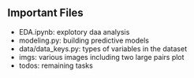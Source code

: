## Important Files

- EDA.ipynb: explotory daa analysis
- modeling.py: building predictive models
- data/data_keys.py: types of variables in the dataset
- imgs: various images including two large pairs plot
- todos: remaining tasks